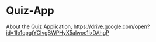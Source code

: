 # Quiz-App
About the Quiz Application, https://drive.google.com/open?id=1Io1opgtYCIvgBWPHyX5alwoe1ixDAhgP
